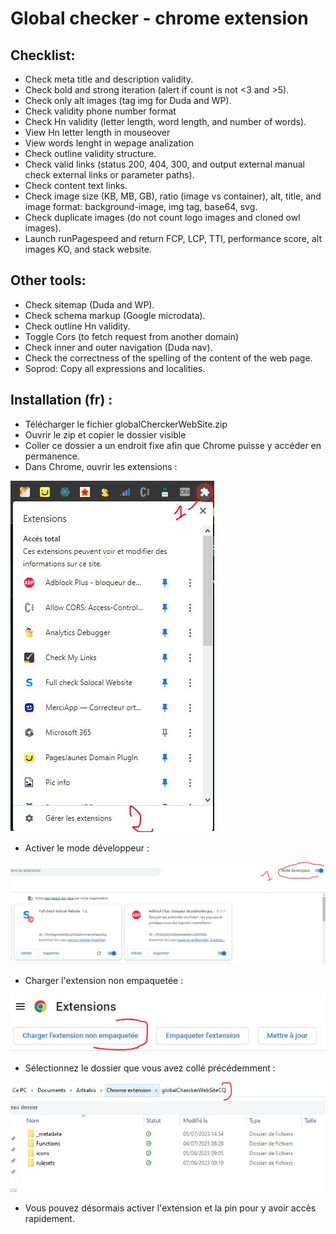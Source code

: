 # Global checker - chrome extension


## Checklist:
- Check meta title and description validity.
- Check bold and strong iteration (alert if count is not <3 and >5).
- Check only alt images (tag img for Duda and WP).
- Check validity phone number format
- Check Hn validity (letter length, word length, and number of words).
- View Hn letter length in mouseover
- View words lenght in wepage analization
- Check outline validity structure.
- Check valid links (status 200, 404, 300, and output external manual check external links or parameter paths).
- Check content text links.
- Check image size (KB, MB, GB), ratio (image vs container), alt, title, and image format: background-image, img tag, base64, svg.
- Check duplicate images (do not count logo images and cloned owl images).
- Launch runPagespeed and return FCP, LCP, TTI, performance score, alt images KO, and stack website.

## Other tools:
- Check sitemap (Duda and WP).
- Check schema markup (Google microdata).
- Check outline Hn validity.
- Toggle Cors (to fetch request from another domain)
- Check inner and outer navigation (Duda nav).
- Check the correctness of the spelling of the content of the web page.
- Soprod: Copy all expressions and localities.

## Installation (fr) :
- Télécharger le fichier globalCherckerWebSite.zip
- Ouvrir le zip et copier le dossier visible
- Coller ce dossier a un endroit fixe afin que Chrome puisse y accéder en permanence.
- Dans Chrome, ouvrir les extensions : 

![open chrome](https://github.com/artkabis/toolsWP/blob/main/Solocal%20tools%2C%20tips%20%26%20fix/tools-cq-checker/Chrome-extension/globalCheckerWebsite/medias/open-extensions.JPG)
- Activer le mode développeur :

![open chrome](https://github.com/artkabis/toolsWP/blob/main/Solocal%20tools%2C%20tips%20%26%20fix/tools-cq-checker/Chrome-extension/globalCheckerWebsite/medias/mode-dev.JPG)
- Charger l'extension non empaquetée :

![open chrome](https://github.com/artkabis/toolsWP/blob/main/Solocal%20tools%2C%20tips%20%26%20fix/tools-cq-checker/Chrome-extension/globalCheckerWebsite/medias/extension-empaquetee.JPG)
- Sélectionnez le dossier que vous avez collé précédemment :

![open chrome](https://github.com/artkabis/toolsWP/blob/main/Solocal%20tools%2C%20tips%20%26%20fix/tools-cq-checker/Chrome-extension/globalCheckerWebsite/medias/selection-dossier-extension.JPG)
- Vous pouvez désormais activer l'extension et la pin pour y avoir accès rapidement.

